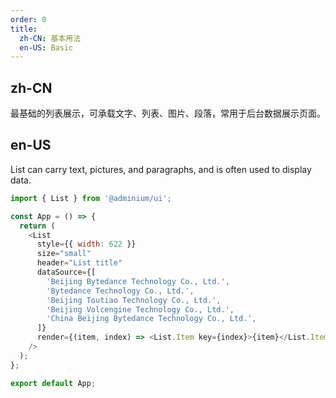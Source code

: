 ```yaml
---
order: 0
title:
  zh-CN: 基本用法
  en-US: Basic
---
```


## zh-CN

最基础的列表展示，可承载文字、列表、图片、段落，常用于后台数据展示页面。

## en-US

List can carry text, pictures, and paragraphs, and is often used to display data.

```js
import { List } from '@adminium/ui';

const App = () => {
  return (
    <List
      style={{ width: 622 }}
      size="small"
      header="List title"
      dataSource={[
        'Beijing Bytedance Technology Co., Ltd.',
        'Bytedance Technology Co., Ltd.',
        'Beijing Toutiao Technology Co., Ltd.',
        'Beijing Volcengine Technology Co., Ltd.',
        'China Beijing Bytedance Technology Co., Ltd.',
      ]}
      render={(item, index) => <List.Item key={index}>{item}</List.Item>}
    />
  );
};

export default App;
```
